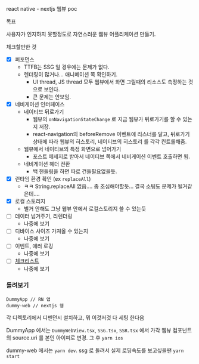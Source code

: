 react native - nextjs 웹뷰 poc

목표

사용자가 인지하지 못할정도로 자연스러운 웹뷰 어플리케이션 만들기.

체크할만한 것

- [x] 퍼포먼스
  - TTFB는 SSG 일 경우에는 문제가 없다.
  - 렌더링이 많거나... 애니메이션 쪽 확인하기.
    - UI thread, JS thread 모두 웹뷰에서 화면 그릴때의 리소스도 측정하는 것으로 보인다.
    - 큰 문제는 안보임.
- [x] 네비게이션 인터페이스
  - 네이티브 뒤로가기
    - 웹뷰의 `onNavigationStateChange` 로 지금 웹뷰가 뒤로가기를 할 수 있는지 저장.
    - react-navigation의 beforeRemove 이벤트에 리스너를 달고, 뒤로가기 상태에 따라 웹뷰의 히스토리, 네이티브의 히스토리 를 각각 컨트롤해줌.
  - 웹뷰에서 네이티브의 특정 화면으로 넘어가기
    - 포스트 메세지로 받아서 네이티브 쪽에서 네비게이션 이벤트 호출하면 됨.
  - 네비게이션 헤더 전환
    - 백 핸들링을 하면 따로 건들필요없을듯.
- [x] 런타임 환경 확인 (ex `replaceAll`)
  - ㅋㅋ String.replaceAll 없음.... 좀 조심해야할듯... 결국 소팅도 문제가 될거같은데....
- [X] 로컬 스토리지
    - 별거 안해도 그냥 웹뷰 안에서 로컬스토리지 쓸 수 있는듯
- [ ] 데이터 넘겨주기, 리렌더링
  - 나중에 보기
- [ ] 디바이스 사이즈 가져올 수 있는지
  - 나중에 보기
- [ ] 이벤트, 에러 로깅
  - 나중에 보기
- [ ] [체크리스트](https://shylog.com/settings-for-a-more-complete-webview/)
  - 나중에 보기


### 돌려보기

```
DummyApp // RN 앱
dummy-web // nextjs 웹
```

각 디렉토리에서 디펜던시 설치하고, 뭐 이것저것 다 세팅 한다음

DummyApp 에서는 `DummyWebView.tsx`, `SSG.tsx`, `SSR.tsx` 에서 가각 웹뷰 컴포넌트의 source.uri 를 본인 아이피로 변경. 그 후  `yarn ios`

dummy-web 에서는 `yarn dev`. ssg 로 돌려서 실제 로딩속도를 보고싶을땐 `yarn start`
